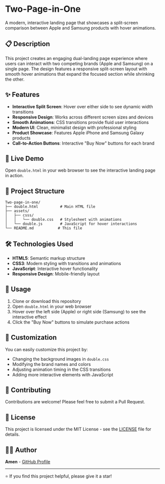 # Two-Page-in-One

A modern, interactive landing page that showcases a split-screen comparison between Apple and Samsung products with hover animations.

## 📋 Description

This project creates an engaging dual-landing page experience where users can interact with two competing brands (Apple and Samsung) on a single page. The design features a responsive split-screen layout with smooth hover animations that expand the focused section while shrinking the other.

## ✨ Features

- **Interactive Split Screen**: Hover over either side to see dynamic width transitions
- **Responsive Design**: Works across different screen sizes and devices
- **Smooth Animations**: CSS transitions provide fluid user interactions
- **Modern UI**: Clean, minimalist design with professional styling
- **Product Showcase**: Features Apple iPhone and Samsung Galaxy products
- **Call-to-Action Buttons**: Interactive "Buy Now" buttons for each brand

## 🚀 Live Demo

Open `double.html` in your web browser to see the interactive landing page in action.

## 📁 Project Structure

```
Two-page-in-one/
├── double.html          # Main HTML file
├── assets/
│   ├── csss/
│   │   └── double.css   # Stylesheet with animations
│   └── double.js        # JavaScript for hover interactions
└── README.md           # This file
```

## 🛠️ Technologies Used

- **HTML5**: Semantic markup structure
- **CSS3**: Modern styling with transitions and animations
- **JavaScript**: Interactive hover functionality
- **Responsive Design**: Mobile-friendly layout

## 📖 Usage

1. Clone or download this repository
2. Open `double.html` in your web browser
3. Hover over the left side (Apple) or right side (Samsung) to see the interactive effect
4. Click the "Buy Now" buttons to simulate purchase actions

## 🎨 Customization

You can easily customize this project by:

- Changing the background images in `double.css`
- Modifying the brand names and colors
- Adjusting animation timing in the CSS transitions
- Adding more interactive elements with JavaScript

## 🤝 Contributing

Contributions are welcome! Please feel free to submit a Pull Request.

## 📄 License

This project is licensed under the MIT License - see the [LICENSE](LICENSE) file for details.

## 👨‍💻 Author

**Amen** - [GitHub Profile](https://github.com/amenlol)

---

⭐ If you find this project helpful, please give it a star! 
